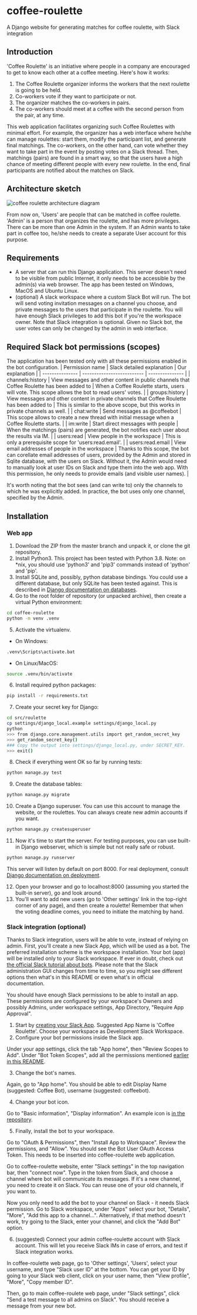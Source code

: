 # coffee-roulette
A Django website for generating matches for coffee roulette, with Slack integration

## Introduction
'Coffee Roulette' is an initiative where people in a company are encouraged to get to know each other at a coffee meeting. Here's how it works:
1. The Coffee Roulette organizer informs the workers that the next roulette is going to be held.
2. Co-workers vote if they want to participate or not.
3. The organizer matches the co-workers in pairs.
4. The co-workers should meet at a coffee with the second person from the pair, at any time.

This web application facilitates organizing such Coffee Roulettes with minimal effort. For example, the organizer has a web interface where he/she can manage roulettes: start them, modify the participant list, and generate final matchings. The co-workers, on the other hand, can vote whether they want to take part in the event by posting votes on a Slack thread. Then, matchings (pairs) are found in a smart way, so that the users have a high chance of meeting different people with every new roulette. In the end, final participants are notified about the matches on Slack.

## Architecture sketch
![coffee roulette architecture diagram](/docs/coffee-roulette-architecture.svg)

From now on, 'Users' are people that can be matched in coffee roulette. 'Admin' is a person that organizes the roulette, and has more privileges. There can be more than one Admin in the system. If an Admin wants to take part in coffee too, he/she needs to create a separate User account for this purpose.

## Requirements
- A server that can run this Django application. This server doesn't need to be visible from public Internet, it only needs to be accessible by the admin(s) via web browser. The app has been tested on Windows, MacOS and Ubuntu Linux.
- (optional) A slack workspace where a custom Slack Bot will run. The bot will send voting invitation messages on a channel you choose, and private messages to the users that participate in the roulette. You will have enough Slack privileges to add this bot if you're the workspace owner. Note that Slack integration is optional. Given no Slack bot, the user votes can only be changed by the admin in web interface.

## Required Slack bot permissions (scopes)
The application has been tested only with all these permissions enabled in the bot configuration.
| Permission name | Slack detailed explanation | Our explanation |
| --------------- | -------------------------- | --------------- |
| channels:history | View messages and other content in public channels that Coffee Roulette has been added to | When a Coffee Roulette starts, users will vote. This scope allows the bot to read users' votes. |
| groups:history | View messages and other content in private channels that Coffee Roulette has been added to | This is similar to the above scope, but this works in private channels as well. |
| chat:write | Send messages as @coffeebot | This scope allows to create a new thread with initial message when a Coffee Roulette starts. |
| im:write | Start direct messages with people | When the matchings (pairs) are generated, the bot notifies each user about the results via IM. |
| users:read | View people in the workspace | This is only a prerequisite scope for 'users:read.email'. |
| users:read.email | View email addresses of people in the workspace | Thanks to this scope, the bot can corellate email addresses of users, provided by the Admin and stored in Sqlite database, with the users on Slack. Without it, the Admin would need to manually look at user IDs on Slack and type them into the web app. With this permission, he only needs to provide emails (and visible user names). |

It's worth noting that the bot sees (and can write to) only the channels to which he was explicitly added. In practice, the bot uses only one channel, specified by the Admin.

## Installation
### Web app

1. Download the ZIP from the master branch and unpack it, or clone the git repository.
2. Install Python3. This project has been tested with Python 3.8. Note: on \*nix, you should use 'python3' and 'pip3' commands instead of 'python' and 'pip'.
3. Install SQLite and, possibly, python database bindings. You could use a different database, but only SQLite has been tested against. This is described in [Django documentation on databases](https://docs.djangoproject.com/en/3.0/topics/install/#get-your-database-running).
4. Go to the root folder of repository (or unpacked archive), then create a virtual Python environment:
```bash
cd coffee-roulette
python -m venv .venv
```
5. Activate the virtualenv.
- On Windows:
```bash
.venv\Scripts\activate.bat
```
- On Linux/MacOS:
```bash
source .venv/bin/activate
```
6. Install required python packages:
```bash
pip install -r requirements.txt
```
7. Create your secret key for Django:
```bash
cd src/roulette
cp settings/django_local.example settings/django_local.py
python
>>> from django.core.management.utils import get_random_secret_key
>>> get_random_secret_key()
### Copy the output into settings/django_local.py, under SECRET_KEY.
>>> exit()
```
8. Check if everything went OK so far by running tests:
```bash
python manage.py test
```
9. Create the database tables:
```bash
python manage.py migrate
```
10. Create a Django superuser. You can use this account to manage the website, or the roulettes. You can always create new admin accounts if you want.
```bash
python manage.py createsuperuser
```
11. Now it's time to start the server. For testing purposes, you can use built-in Django webserver, which is simple but not really safe or robust.
```bash
python manage.py runserver
```
This server will listen by default on port 8000.
For real deployment, consult [Django documentation on deployment](https://docs.djangoproject.com/en/3.0/howto/deployment/).

12. Open your browser and go to localhost:8000 (assuming you started the built-in server), go and look around.
13. You'll want to add new users (go to 'Other settings' link in the top-right corner of any page), and then create a roulette! Remember that when the voting deadline comes, you need to initiate the matching by hand.

### Slack integration (optional)
Thanks to Slack integration, users will be able to vote, instead of relying on admin.
First, you'll create a new Slack App, which will be used as a bot. The preferred installation scheme is the workspace installation. Your bot
(app) will be installed only to your Slack workspace. If ever in doubt, check out [the official Slack tutorial about bots](https://api.slack.com/bot-users#getting-started). Please note that the Slack administration GUI changes from time to time, so you might see different options then what's in this README or even what's in official documentation.

You should have enough Slack permissions to be able to install an app. These permissions are configured by your workspace's Owners and possibly Admins, under workspace settings, App Directory, "Require App Approval".

1. Start by [creating your Slack App](https://api.slack.com/apps/new). Suggested App Name is 'Coffee Roulette'. Choose your workspace as Development Slack Workspace.
2. Configure your bot permissions inside the Slack app.

Under your app settings, click the tab "App home", then "Review Scopes to Add". Under "Bot Token Scopes", add all the permissions mentioned [earlier in this README](#required-slack-bot-permissions-scopes)</a>.

3. Change the bot's names.

Again, go to "App home". You should be able to edit Display Name (suggested: Coffee Bot), username (suggested: coffeebot).

4. Change your bot icon.

Go to "Basic information", "Display information". An example icon is [in the repository](/src/roulette/matcher/static/matcher/local_cafe-512px.png).

5. Finally, install the bot to your workspace.

Go to "OAuth & Permissions", then "Install App to Workspace". Review the permissions, and "Allow". You should see the Bot User OAuth Access Token. This needs to be
inserted into coffee-roulette web application.

Go to coffee-roulette website, enter "Slack settings" in the top navigation bar, then "connect now". Type in the token
from Slack, and choose a channel where bot will communicate its messages. If it's a new channel, you need to create it on Slack. You can reuse one of your old channels,
if you want to.

Now you only need to add the bot to your channel on Slack - it needs Slack permission. Go to Slack workspace, under "Apps" select your bot, "Details", "More", "Add this app to a channel...". Alternatively, if that method doesn't work, try going to the Slack, enter your channel, and click the "Add Bot" option.

6. (suggested) Connect your admin coffee-roulette account with Slack account. This will let you receive Slack IMs in case of errors, and test if Slack integration works.

In coffee-roulette web page, go to 'Other settings', 'Users', select your username, and type "Slack user ID" at the bottom. You can get your ID by going to your Slack web client, click on your user name, then "View profile", "More", "Copy member ID".

Then, go to main coffee-roulete web page, under "Slack settings", click "Send a test message to all admins on Slack". You should receive a message from your new bot.

